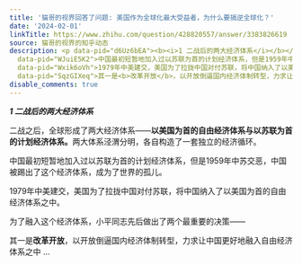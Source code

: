 ```yaml
---
title: '猫哥的视界回答了问题: 美国作为全球化最大受益者，为什么要搞逆全球化？'
date: '2024-02-01'
linkTitle: https://www.zhihu.com/question/428820557/answer/3383826619
source: 猫哥的视界的知乎动态
description: <p data-pid="d6Uz6bEA"><b><i>1 二战后的两大经济体系</i></b></p><p data-pid="0EElvYse">二战之后，全球形成了两大经济体系——<b>以美国为首的自由经济体系与以苏联为首的计划经济体系。</b>两大体系泾渭分明，各自构造了一套独立的经济循环。</p><p
  data-pid="WJuiE5K2">中国最初短暂地加入过以苏联为首的计划经济体系，但是1959年中苏交恶，中国被踢出了这个经济体系，成为了世界的孤儿。</p><p
  data-pid="Wxik6oVh">1979年中美建交，美国为了拉拢中国对付苏联，将中国纳入了以美国为首的自由经济体系之中。</p><p data-pid="oVaEEK-1">为了融入这个经济体系，小平同志先后做出了两个最重要的决策——</p><p
  data-pid="SqzGIXeq">其一是<b>改革开放</b>，以开放倒逼国内经济体制转型，力求让中国更好地融入自由经济体系之中 ...
disable_comments: true
---
```

<p data-pid="d6Uz6bEA"><b><i>1 二战后的两大经济体系</i></b></p><p data-pid="0EElvYse">二战之后，全球形成了两大经济体系——<b>以美国为首的自由经济体系与以苏联为首的计划经济体系。</b>两大体系泾渭分明，各自构造了一套独立的经济循环。</p><p data-pid="WJuiE5K2">中国最初短暂地加入过以苏联为首的计划经济体系，但是1959年中苏交恶，中国被踢出了这个经济体系，成为了世界的孤儿。</p><p data-pid="Wxik6oVh">1979年中美建交，美国为了拉拢中国对付苏联，将中国纳入了以美国为首的自由经济体系之中。</p><p data-pid="oVaEEK-1">为了融入这个经济体系，小平同志先后做出了两个最重要的决策——</p><p data-pid="SqzGIXeq">其一是<b>改革开放</b>，以开放倒逼国内经济体制转型，力求让中国更好地融入自由经济体系之中 ...